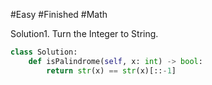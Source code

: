  #Easy #Finished #Math 

Solution1.
Turn the Integer to String.
```python
class Solution:
    def isPalindrome(self, x: int) -> bool:
        return str(x) == str(x)[::-1]
```
